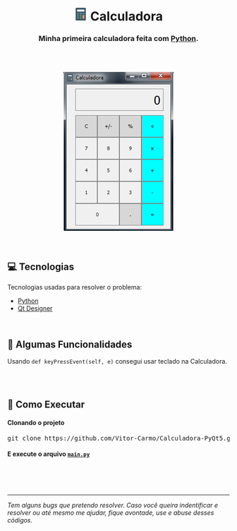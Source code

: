 <h1 align="center">
  <img src="img/icon.png" width="30px"/>
    Calculadora
</h1>

<h3 align="center">
Minha primeira calculadora feita com <a href="https://www.python.org">Python</a>.
<h3>
<br>

<h3 align="center">
  <img src="img/caculadora.PNG"/>
</h3>

<br>


<h2>
    💻 Tecnologias
</h2>
<p>Tecnologias usadas para resolver o problema:</p>

<ul>
  <li><a href="https://www.python.org">Python</a></li>
  <li><a href="https://build-system.fman.io/qt-designer-download">Qt Designer</a></li>
</ul>


<br>


<h2>
    📎 Algumas Funcionalidades
</h2>
Usando <code>def keyPressEvent(self, e)</code> consegui usar teclado na Calculadora.

<br><br>

<h2>
    🤔 Como Executar 
</h2>

<h4>Clonando o projeto</h4>
<pre>
git clone https://github.com/Vitor-Carmo/Calculadora-PyQt5.git
</pre>
<h4>
E execute o arquivo <code><a href="main.py">main.py</a></code>
</h4>

<br><br><br>

<hr>

<i>
Tem alguns bugs que pretendo resolver. Caso você queira indentificar e resolver ou até mesmo me ajudar, fique avontade, use
e abuse desses códigos.
</i>

<br>
